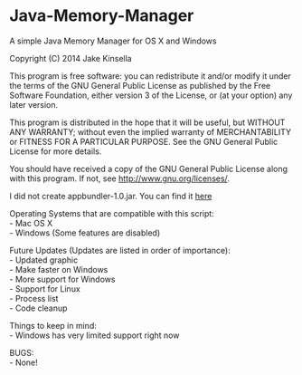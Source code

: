Java-Memory-Manager
===================
A simple Java Memory Manager for OS X and Windows

Copyright (C) 2014  Jake Kinsella

This program is free software: you can redistribute it and/or modify
it under the terms of the GNU General Public License as published by
the Free Software Foundation, either version 3 of the License, or
(at your option) any later version.

This program is distributed in the hope that it will be useful,
but WITHOUT ANY WARRANTY; without even the implied warranty of
MERCHANTABILITY or FITNESS FOR A PARTICULAR PURPOSE.  See the
GNU General Public License for more details.

You should have received a copy of the GNU General Public License
along with this program.  If not, see <http://www.gnu.org/licenses/>.

I did not create appbundler-1.0.jar. You can find it [here](https://java.net/projects/appbundler/)
    

Operating Systems that are compatible with this script:  
	- Mac OS X  
	- Windows (Some features are disabled)

Future Updates (Updates are listed in order of importance):  
	- Updated graphic  
	- Make faster on Windows  
	- More support for Windows  
	- Support for Linux  
	- Process list  
	- Code cleanup  

Things to keep in mind:  
	- Windows has very limited support right now  

BUGS:  
	- None!  
